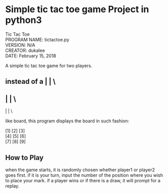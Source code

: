 Simple tic tac toe game Project in python3
====================

Tic Tac Toe\
PROGRAM NAME: tictactoe.py\
VERSION: N/A\
CREATOR: dukalee \
DATE: February 15, 2018

A simple tic tac toe game for two players.

instead of a 
  |  | \
--------
  |  | \
--------
  |  | \
  
like board,  this program displays the board in such fashion: 

[1] [2] [3]\
[4] [5] [6]\
[7] [8] [9] 

How to Play
----------
when the game starts, it is randomly chosen whether player1 or player2 goes first. 
if it is your turn, input the number of the position where you wish to place your mark. 
if a player wins or if there is a draw, it will prompt for a replay. 

